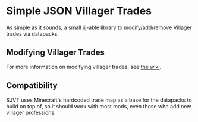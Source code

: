 # Simple JSON Villager Trades
As simple as it sounds, a small jij-able library to modify/add/remove Villager trades via datapacks.

## Modifying Villager Trades
For more information on modifying villager trades, see [the wiki](https://github.com/aws404/SimpleJsonVillagerTrades/wiki).

## Compatibility
SJVT uses Minecraft's hardcoded trade map as a base for the datapacks to build on top of, so it should work with most mods, even those who add new villager professions.
